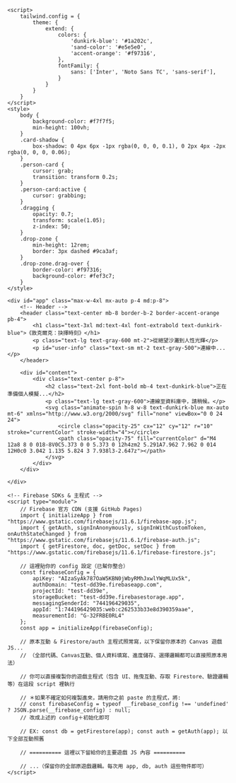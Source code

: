 <script type="module">
<!DOCTYPE html>
<html lang="zh-TW">
<head>
    <meta charset="UTF-8">
    <meta name="viewport" content="width=device-width, initial-scale=1.0">
    <title>敦克爾克：抉擇時刻 - 互動學習</title>
    <!-- 載入 Tailwind CSS -->
    <script src="https://cdn.tailwindcss.com"></script>
    <script>
        tailwind.config = {
            theme: {
                extend: {
                    colors: {
                        'dunkirk-blue': '#1a202c',
                        'sand-color': '#e5e5e0',
                        'accent-orange': '#f97316',
                    },
                    fontFamily: {
                        sans: ['Inter', 'Noto Sans TC', 'sans-serif'],
                    }
                }
            }
        }
    </script>
    <style>
        body {
            background-color: #f7f7f5;
            min-height: 100vh;
        }
        .card-shadow {
            box-shadow: 0 4px 6px -1px rgba(0, 0, 0, 0.1), 0 2px 4px -2px rgba(0, 0, 0, 0.06);
        }
        .person-card {
            cursor: grab;
            transition: transform 0.2s;
        }
        .person-card:active {
            cursor: grabbing;
        }
        .dragging {
            opacity: 0.7;
            transform: scale(1.05);
            z-index: 50;
        }
        .drop-zone {
            min-height: 12rem;
            border: 3px dashed #9ca3af;
        }
        .drop-zone.drag-over {
            border-color: #f97316;
            background-color: #fef3c7;
        }
    </style>
</head>
<body class="font-sans text-dunkirk-blue">

    <div id="app" class="max-w-4xl mx-auto p-4 md:p-8">
        <!-- Header -->
        <header class="text-center mb-8 border-b-2 border-accent-orange pb-4">
            <h1 class="text-3xl md:text-4xl font-extrabold text-dunkirk-blue">《敦克爾克：抉擇時刻》</h1>
            <p class="text-lg text-gray-600 mt-2">從絕望沙灘到人性光輝</p>
            <p id="user-info" class="text-sm mt-2 text-gray-500">連線中...</p>
        </header>

        <div id="content">
            <div class="text-center p-8">
                <h2 class="text-2xl font-bold mb-4 text-dunkirk-blue">正在準備個人模擬...</h2>
                <p class="text-lg text-gray-600">連線至資料庫中，請稍候。</p>
                <svg class="animate-spin h-8 w-8 text-dunkirk-blue mx-auto mt-6" xmlns="http://www.w3.org/2000/svg" fill="none" viewBox="0 0 24 24">
                    <circle class="opacity-25" cx="12" cy="12" r="10" stroke="currentColor" stroke-width="4"></circle>
                    <path class="opacity-75" fill="currentColor" d="M4 12a8 8 0 018-8V0C5.373 0 0 5.373 0 12h4zm2 5.291A7.962 7.962 0 014 12H0c0 3.042 1.135 5.824 3 7.938l3-2.647z"></path>
                </svg>
            </div>
        </div>

    </div>

    <!-- Firebase SDKs & 主程式 -->
    <script type="module">
        // Firebase 官方 CDN (支援 GitHub Pages)
        import { initializeApp } from "https://www.gstatic.com/firebasejs/11.6.1/firebase-app.js";
        import { getAuth, signInAnonymously, signInWithCustomToken, onAuthStateChanged } from "https://www.gstatic.com/firebasejs/11.6.1/firebase-auth.js";
        import { getFirestore, doc, getDoc, setDoc } from "https://www.gstatic.com/firebasejs/11.6.1/firebase-firestore.js";

        // 這裡貼你的 config 設定（已幫你整合）
        const firebaseConfig = {
            apiKey: "AIzaSyAk787OaW5KBN0jWbyRMhJxwlYWqMLUx5k",
            authDomain: "test-dd39e.firebaseapp.com",
            projectId: "test-dd39e",
            storageBucket: "test-dd39e.firebasestorage.app",
            messagingSenderId: "744196429035",
            appId: "1:744196429035:web:c262533b33e8d390359aae",
            measurementId: "G-32FRBE0RL4"
        };
        const app = initializeApp(firebaseConfig);

        // 原本互動 & Firestore/auth 主程式照常寫，以下保留你原本的 Canvas 遊戲 JS...
        // （全部代碼、Canvas互動、個人資料填寫、進度儲存、選擇邏輯都可以直接照原本用法）

        // 你可以直接複製你的遊戲主程式（包含 UI、拖曳互動、存取 Firestore、驗證邏輯等）在這段 script 裡執行

        // ＊如果不確定如何複製進來，請用你之前 paste 的主程式，將:
        // const firebaseConfig = typeof __firebase_config !== 'undefined' ? JSON.parse(__firebase_config) : null;
        // 改成上述的 config＋初始化即可

        // EX: const db = getFirestore(app); const auth = getAuth(app); 以下全部互動照舊

        // ========== 這裡以下留給你的主要遊戲 JS 內容 ==========

        // ...（保留你的全部原遊戲邏輯。每次用 app, db, auth 這些物件即可）
    </script>
</body>
</html>
